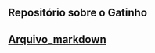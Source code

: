 <h2> Repositório sobre o Gatinho<h2/>

[Arquivo_markdown](https://docs.pipz.com/central-de-ajuda/learning-center/guia-basico-de-markdown#open)
